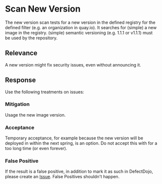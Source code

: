 # Scan New Version
The new version scan tests for a new version in the defined registry for the defined filter (e.g. an organization in quay.io).
It searches for (simple) a new image in the registry. (simple) semantic versioning (e.g. 1.1.1 or v1.1.1) must be used by the repository.

## Relevance
A new version might fix security issues, even without announcing it.

## Response
Use the following treatments on issues:

### Mitigation
Usage the new image version.

### Acceptance
Temporary acceptance, for example because the new version will be deployed in within the next spring, is an option.
Do not accept this with for a too long time (or even forever).

### False Positive
If the result is a false positive, in addition to mark it as such in DefectDojo, please create an [Issue](https://github.com/SDA-SE/cluster-image-scanner/issues/new).
False Positives shouldn't happen.
